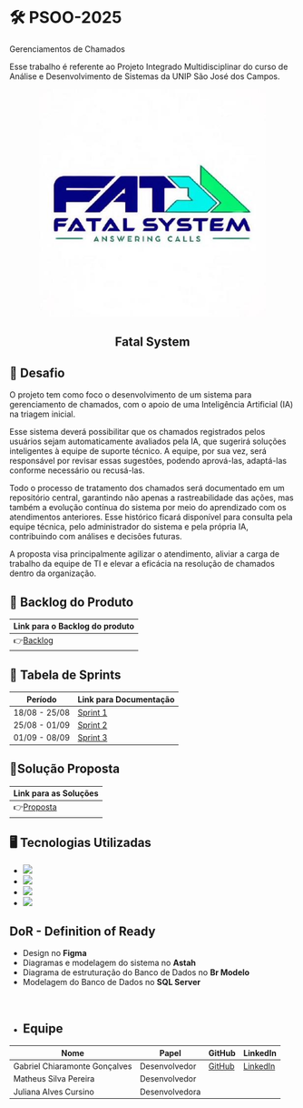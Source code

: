 # 🛠️ PSOO-2025
Gerenciamentos de Chamados


Esse trabalho é referente ao Projeto Integrado Multidisciplinar do curso de Análise e Desenvolvimento de Sistemas da  UNIP  São José dos Campos.

<p align="center">
      <img src="img/203549358.jpg" alt="logo da Fatal System" width="400">
      <h2 align="center"> Fatal System</h2>

##  🎯 Desafio <a id="desafio"></a>
O projeto tem como foco o desenvolvimento de um sistema para gerenciamento de chamados, com o apoio de uma Inteligência Artificial (IA) na triagem inicial.

Esse sistema deverá possibilitar que os chamados registrados pelos usuários sejam automaticamente avaliados pela IA, que sugerirá soluções inteligentes à equipe de suporte técnico. A equipe, por sua vez, será responsável por revisar essas sugestões, podendo aprová-las, adaptá-las conforme necessário ou recusá-las.

Todo o processo de tratamento dos chamados será documentado em um repositório central, garantindo não apenas a rastreabilidade das ações, mas também a evolução contínua do sistema por meio do aprendizado com os atendimentos anteriores. Esse histórico ficará disponível para consulta pela equipe técnica, pelo administrador do sistema e pela própria IA, contribuindo com análises e decisões futuras.

A proposta visa principalmente agilizar o atendimento, aliviar a carga de trabalho da equipe de TI e elevar a eficácia na resolução de chamados dentro da organização.

## 📁 Backlog do Produto
| Link para o Backlog do produto |
|--------------------------------|
|👉[Backlog](https://github.com/Chiaramontee/PSOO-2025/blob/main/Backlog.md)



## 📅 Tabela de Sprints
|    Período    | Link para Documentação |  
| ------------- | ---------------------- | 
| 18/08 - 25/08 | [Sprint 1](https://github.com/Chiaramontee/PSOO-2025/blob/main/sprits/sprint1.md)          | 
| 25/08 - 01/09 | [Sprint 2](https://github.com/Chiaramontee/PSOO-2025/blob/main/sprits/sprint2.md)          | 
| 01/09 - 08/09 | [Sprint 3](https://github.com/Chiaramontee/PSOO-2025/blob/main/sprits/sprint3.md)          | 




</pre>

## 📁Solução Proposta
| Link para as Soluções |
|----------------------|
|👉[Proposta](https://github.com/Chiaramontee/PSOO-2025/blob/main/Soluções_Propostas.md)




## 🖥️ Tecnologias Utilizadas
* <a href="https://www.figma.com/"><img src="https://img.shields.io/badge/Figma-F24E1E?style=for-the-badge&logo=figma&logoColor=white"/></a>
* <a href="https://astah.net/"><img src="https://img.shields.io/badge/Astah-00B4D8?style=for-the-badge&logo=astah&logoColor=white"/></a>
* <a href="https://www.microsoft.com/en-us/sql-server/"><img src="https://img.shields.io/badge/SQL_Server-CC2927?style=for-the-badge&logo=microsoftsqlserver&logoColor=white"/></a>
* <a href="https://www.brmodeloweb.com/lang/pt-br/index.html"><img src="https://img.shields.io/badge/Br%20Modelo-0078D7?style=for-the-badge&logo=data%3Aimage%2Fsvg%2Bxml;base64,&logoColor=white"/></a>

## DoR - Definition of Ready
* Design no <strong>Figma</strong>
* Diagramas e modelagem do sistema no <strong>Astah</strong>
* Diagrama de estruturação do Banco de Dados no <strong>Br Modelo</strong>
* Modelagem do Banco de Dados no <strong>SQL Server</strong>
<br>


* ##  Equipe
| Nome                          | Papel         | GitHub                                    | LinkedIn                                                      |
| ----------------------------- | ------------- |------------------------------------------ | ------------------------------------------------------------- |
| Gabriel Chiaramonte Gonçalves | Desenvolvedor |[GitHub](https://github.com/Chiaramontee) | [LinkedIn](https://www.linkedin.com/in/gabriel-chiaramonte-gonçalves-918141373)
| Matheus Silva Pereira         | Desenvolvedor
| Juliana Alves Cursino         | Desenvolvedora|
